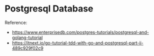 # Postgresql Database
Reference:
- https://www.enterprisedb.com/postgres-tutorials/postgresql-and-golang-tutorial
- https://itnext.io/go-tutorial-tdd-with-go-and-postgresql-part-ii-489c929f02c9